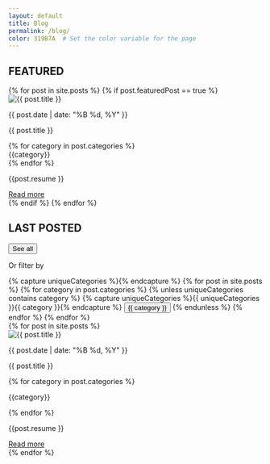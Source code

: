 ```yaml
---
layout: default
title: Blog
permalink: /blog/
color: 319B7A  # Set the color variable for the page
---
```


<script src="{{ base.url | prepend: site.url }}/assets/js/blog-script.js"></script>

<section>
    <!-- Featured Posts Section -->
    <h2><i class="fa-solid fa-square" style="color: #{{ page.color }}"></i> FEATURED </h2>
    {% for post in site.posts %}
    {% if post.featuredPost == true %}
    <div class="featured-article">
        <!-- Featured Article Image Container -->
        <div class="img-container">
            <img src="{{ post.image }}" alt="{{ post.title }}">
        </div>
        <!-- Featured Article Information -->
        <div class="featured-article-infos">
            <p class="date" style="color : #{{page.color}}">{{ post.date | date: "%B %d, %Y" }}</p>
            <p class="title">{{ post.title }}</p>
            <!-- Categories of the Featured Post -->
            <div class="filtres-container">
                {% for category in post.categories %}
                <div class="categorie" style="color : #{{page.color}}">{{category}}</div>
                {% endfor %}
            </div>
            <p class="resume">{{post.resume }}</p>
            <!-- Read More Button -->
            <a href="{{ post.url }}" class="readMore-button">Read more</a>
        </div>
    </div>
    {% endif %}
    {% endfor %}
    <!-- Last Posted Posts Section -->
    <h2><i class="fa-solid fa-square" style="color: #{{ page.color }}"></i> LAST POSTED</h2>
    <!-- Category Filter Buttons -->
    <div class="category-filter">
        <button class="filter-button button-all" style="color: #{{ page.color }}; border: solid 1px #{{ page.color }}" data-category="Toutes les catégories">See all</button>
        <p class="text-filter" style="color: #{{ page.color }}">Or filter by</p>
        {% capture uniqueCategories %}{% endcapture %}
        <!-- Loop through posts to get unique categories for filtering -->
        {% for post in site.posts %}
        {% for category in post.categories %}
        {% unless uniqueCategories contains category %}
        {% capture uniqueCategories %}{{ uniqueCategories }}{{ category }}{% endcapture %}
        <button class="filter-button" style="color: #{{ page.color }}; border: solid 1px #{{ page.color }}" data-category="{{ category }}">{{ category }}</button>
        {% endunless %}
        {% endfor %}
        {% endfor %}
    </div>
    <!-- Articles Section -->
    <div class="articles">
        {% for post in site.posts %}
        <div class="article">
            <!-- Article Image Container -->
            <div class="img-container">
                <img src="{{ post.image }}" alt="{{ post.title }}">
            </div>
            <!-- Article Description -->
            <div class="description">
                <p class="date" style="color : #{{page.color}}">{{ post.date | date: "%B %d, %Y" }}</p>
                <p class="title">{{ post.title }}</p>
                <!-- Categories of the Article -->
                <div class="filtres-container">
                    {% for category in post.categories %}
                    <p class="categorie" style="color : #{{page.color}}">{{category}}</p>
                    {% endfor %}
                </div>
                <p class="resume">{{post.resume }}</p>
                <!-- Read More Button -->
                <a href="{{ post.url }}" class="readMore-button"><div>Read more</div></a>
            </div>
        </div>
        {% endfor %}
    </div>
</section>

